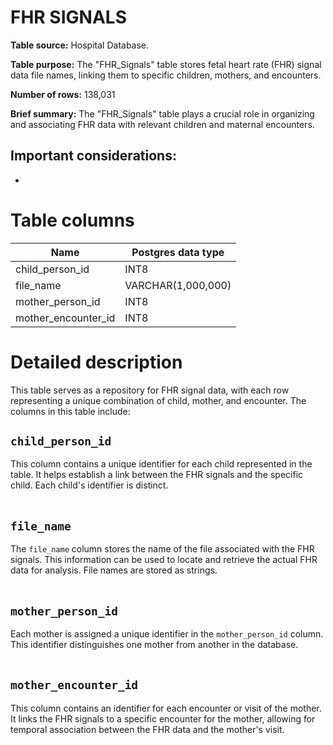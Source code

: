 <h1><b>FHR SIGNALS</b></h1>

**Table source:** Hospital Database.

**Table purpose:** The "FHR_Signals" table stores fetal heart rate (FHR) signal data file names, linking them to specific children, mothers, and encounters.

**Number of rows:** 138,031

**Brief summary:**
The "FHR_Signals" table plays a crucial role in organizing and associating FHR data with relevant children and maternal encounters.

**Important considerations:**
- 
- 

# Table columns

Name | Postgres data type
---- | ----
child\_person\_id | INT8
file\_name | VARCHAR(1,000,000)
mother\_person\_id | INT8
mother\_encounter\_id | INT8

# Detailed description

This table serves as a repository for FHR signal data, with each row representing a unique combination of child, mother, and encounter. The columns in this table include:

## `child_person_id`
This column contains a unique identifier for each child represented in the table. It helps establish a link between the FHR signals and the specific child. Each child's identifier is distinct.
<br></br>

## `file_name`
The `file_name` column stores the name of the file associated with the FHR signals. This information can be used to locate and retrieve the actual FHR data for analysis. File names are stored as strings.
<br></br>

## `mother_person_id`
Each mother is assigned a unique identifier in the `mother_person_id` column. This identifier distinguishes one mother from another in the database.
<br></br>

## `mother_encounter_id`
This column contains an identifier for each encounter or visit of the mother. It links the FHR signals to a specific encounter for the mother, allowing for temporal association between the FHR data and the mother's visit.
